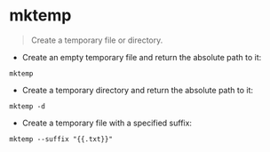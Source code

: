 # mktemp

> Create a temporary file or directory.

- Create an empty temporary file and return the absolute path to it:

`mktemp`

- Create a temporary directory and return the absolute path to it:

`mktemp -d`

- Create a temporary file with a specified suffix:

`mktemp --suffix "{{.txt}}"`
